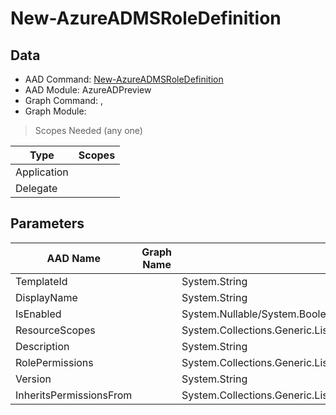 # New-AzureADMSRoleDefinition

> 

## Data

+ AAD Command: [New-AzureADMSRoleDefinition](https://docs.microsoft.com/en-us/powershell/module/AzureADPreview/New-AzureADMSRoleDefinition)
+ AAD Module: AzureADPreview
+ Graph Command: [](), []()
+ Graph Module: 

> Scopes Needed (any one)

|Type|Scopes|
|---|---|
|Application||
|Delegate||

## Parameters

|AAD Name|Graph Name|AAD Type|Graph Type|Infos|
|---|---|---|---|---|
|TemplateId||System.String|||
|DisplayName||System.String|||
|IsEnabled||System.Nullable/System.Boolean|||
|ResourceScopes||System.Collections.Generic.List/System.String|||
|Description||System.String|||
|RolePermissions||System.Collections.Generic.List/Microsoft.Open.MSGraph.Model.RolePermission|||
|Version||System.String|||
|InheritsPermissionsFrom||System.Collections.Generic.List/Microsoft.Open.MSGraph.Model.DirectoryRoleDefinition|||

